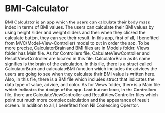 # BMI-Calculator
  BMI Calculator is an app which the users can calculate their body mass index in terms of BMI values. The users can calculate their BMI values by using height slider and weight sliders and then when they clicked the calculate button, they can see their result. 
  In this app, first of all, I benefited from MVC(Model-View-Controller) model to put in order the app. To be more precise, CalculatorBrain and BMI files are in Models folder. Views folder has Main file. As for Controllers file, CalculateViewController and ResultViewController are located in this file. CalculatorBrain as its name signifies is the brain of the calculation. In this file, there is a struct called CalculatorBrain and calcualateBMI function which includes the advices the users are going to see when they calculate their BMI value is written here. Also, in this file, there is a BMI file which includes struct that indicates the data type of value, advice, and color. As for Views folder, there is a Main file which indicates the design of the app. Last but not least, in the Controllers file, there are CalculateViewController and ResultViewController files which point out much more complex calculation and the appearance of result screen. In addition to all, I benefited from Nil Coalescing Operator.

